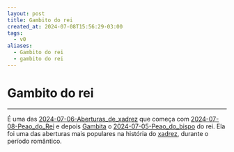 ```yaml
---
layout: post
title: Gambito do rei
created_at: 2024-07-08T15:56:29-03:00
tags:
  - v0
aliases:
  - Gambito do rei
  - gambito do rei
---
```

# Gambito do rei
---

É uma das [2024-07-06-Aberturas_de_xadrez](_draft/2024/07/2024-07-06-Aberturas_de_xadrez.md) que começa com [2024-07-08-Peao_do_Rei](_insight/2024/07/2024-07-08-Peao_do_Rei.md) e depois [Gambita](api/2024/07/2024-07-01-Gambito.md) o [2024-07-05-Peao_do_bispo](_insight/2024/07/2024-07-05-Peao_do_bispo.md) do rei. Ela foi uma das aberturas mais populares na história do [xadrez](api/2024/07/2024-07-06-Xadrez.md), durante o período romântico.
